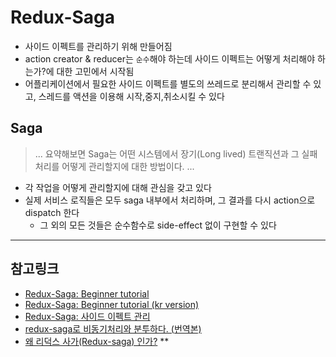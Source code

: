# Redux-Saga
- 사이드 이펙트를 관리하기 위해 만들어짐
- action creator & reducer는 `순수`해야 하는데 사이드 이펙트는 어떻게 처리해야 하는가?에 대한 고민에서 시작됨
- 어플리케이션에서 필요한 사이드 이펙트를 별도의 쓰레드로 분리해서 관리할 수 있고, 스레드를 액션을 이용해 시작,중지,취소시킬 수 있다

## Saga
> ... 요약해보면 Saga는 어떤 시스템에서 장기(Long lived) 트랜직션과 그 실패 처리를 어떻게 관리할지에 대한 방법이다. ...
- 각 작업을 어떻게 관리할지에 대해 관심을 갖고 있다
- 실제 서비스 로직들은 모두 saga 내부에서 처리하며, 그 결과를 다시 action으로 dispatch 한다
    - 그 외의 모든 것들은 순수함수로 side-effect 없이 구현할 수 있다

---
## 참고링크
- [Redux-Saga: Beginner tutorial](https://redux-saga.js.org)
- [Redux-Saga: Beginner tutorial (kr version)](https://mskims.github.io/redux-saga-in-korean/)
- [Redux-Saga: 사이드 이펙트 관리](https://meetup.toast.com/posts/136)
- [redux-saga로 비동기처리와 분투하다. (번역본)](https://github.com/reactkr/learn-react-in-korean/blob/master/translated/deal-with-async-process-by-redux-saga.md)
- [왜 리덕스 사가(Redux-saga) 인가?](https://gracefullight.github.io/2017/12/06/Why-redux-saga/) **